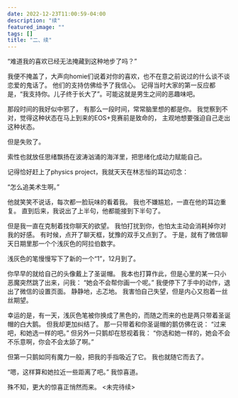 ```yaml
---
date: 2022-12-23T11:00:59-04:00
description: "续"
featured_image: ""
tags: []
title: "二、续"
---
```


“难道我的喜欢已经无法掩藏到这种地步了吗？”

我便不掩盖了，大声向homie们说着对你的喜欢，也不在意之前说过的什么谈不谈恋爱的鬼话了。
他们的支持仿佛给予了我信心。
记得当时大家的第一反应都是，“我支持你。儿子终于长大了”。可能这就是男生之间的恶趣味吧。

那段时间的我好似中邪了，
有那么一段时间，常常脑里想的都是你。
我觉察到不对，觉得这种状态在马上到来的EOS+竞赛前是致命的，
主观地想要强迫自己走出这种状态。

但是失败了。

索性也就放任思绪飘扬在波涛汹涌的海洋里，把思绪化成动力赋能自己。

记得恰好赶上了physics project，我就天天在林志恒的耳边叨念：

“怎么追美术生啊。”

他就笑笑不说话，每次都一脸玩味的看着我。
我也不嫌尴尬，一直在他的耳边重复。
直到后来，我说出了上半句，他都能接到下半句了。

但是我一直在克制着找你聊天的欲望。
我怕打扰到你，也怕太主动会消耗掉你对我的好感。
有时候，点开了聊天框，犹豫的双手又点到了。
于是，就有了微信聊天日期里那一个个浅灰色的阿拉伯数字。

浅灰色的笔慢慢写下了新的一个“1”，12月到了。

你早早的就给自己的头像戴上了圣诞帽。
我本也打算作此，但是心里的某一只小恶魔突然跳了出来，问我：
“她会不会帮你画一个呢。”
我便停下了手中的动作，退出了微信的设置页面。
静静地，忐忑地。
我害怕自己失望，但是内心又抱着一丝丝期望。

幸运的是，有一天，浅灰色笔被你换成了黑色的，而随之而来的也是两只带着圣诞帽的白大鹅。
但我却更加纠结了。
那一只带着和你圣诞帽的鹅仿佛在说：
“过来吧，和她选一样的吧。”
但另外一只鹅却在怒视着我：
“你选和她一样的，她会不会不乐意啊，你会不会太舔了啊。”

但第一只鹅如同有魔力一般，把我的手指吸近了它。
我也就随它而去了。

“嗯，这样算和她拉近一些距离了吧。” 我惊喜道。

殊不知，更大的惊喜正悄然而来。
<未完待续>
